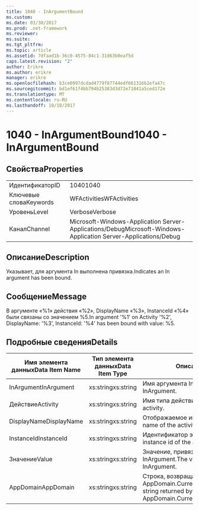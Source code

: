 ```yaml
---
title: 1040 - InArgumentBound
ms.custom: 
ms.date: 03/30/2017
ms.prod: .net-framework
ms.reviewer: 
ms.suite: 
ms.tgt_pltfrm: 
ms.topic: article
ms.assetid: 7dfaad1b-36c0-4575-84c1-31d63b0eaf5d
caps.latest.revision: "2"
author: Erikre
ms.author: erikre
manager: erikre
ms.openlocfilehash: b3ce0997dcdad4779f87744edf661316b2efa47c
ms.sourcegitcommit: bd1ef61f4bb794b25383d3d72e71041a5ced172e
ms.translationtype: MT
ms.contentlocale: ru-RU
ms.lasthandoff: 10/18/2017
---
```

# <a name="1040---inargumentbound"></a><span data-ttu-id="0f00e-102">1040 - InArgumentBound</span><span class="sxs-lookup"><span data-stu-id="0f00e-102">1040 - InArgumentBound</span></span>
## <a name="properties"></a><span data-ttu-id="0f00e-103">Свойства</span><span class="sxs-lookup"><span data-stu-id="0f00e-103">Properties</span></span>  
  
|||  
|-|-|  
|<span data-ttu-id="0f00e-104">Идентификатор</span><span class="sxs-lookup"><span data-stu-id="0f00e-104">ID</span></span>|<span data-ttu-id="0f00e-105">1040</span><span class="sxs-lookup"><span data-stu-id="0f00e-105">1040</span></span>|  
|<span data-ttu-id="0f00e-106">Ключевые слова</span><span class="sxs-lookup"><span data-stu-id="0f00e-106">Keywords</span></span>|<span data-ttu-id="0f00e-107">WFActivities</span><span class="sxs-lookup"><span data-stu-id="0f00e-107">WFActivities</span></span>|  
|<span data-ttu-id="0f00e-108">Уровень</span><span class="sxs-lookup"><span data-stu-id="0f00e-108">Level</span></span>|<span data-ttu-id="0f00e-109">Verbose</span><span class="sxs-lookup"><span data-stu-id="0f00e-109">Verbose</span></span>|  
|<span data-ttu-id="0f00e-110">Канал</span><span class="sxs-lookup"><span data-stu-id="0f00e-110">Channel</span></span>|<span data-ttu-id="0f00e-111">Microsoft-Windows-Application Server-Applications/Debug</span><span class="sxs-lookup"><span data-stu-id="0f00e-111">Microsoft-Windows-Application Server-Applications/Debug</span></span>|  
  
## <a name="description"></a><span data-ttu-id="0f00e-112">Описание</span><span class="sxs-lookup"><span data-stu-id="0f00e-112">Description</span></span>  
 <span data-ttu-id="0f00e-113">Указывает, для аргумента In выполнена привязка.</span><span class="sxs-lookup"><span data-stu-id="0f00e-113">Indicates an In argument has been bound.</span></span>  
  
## <a name="message"></a><span data-ttu-id="0f00e-114">Сообщение</span><span class="sxs-lookup"><span data-stu-id="0f00e-114">Message</span></span>  
 <span data-ttu-id="0f00e-115">В аргументе «%1» действия «%2», DisplayName «%3», InstanceId «%4» были связаны со значением %5.</span><span class="sxs-lookup"><span data-stu-id="0f00e-115">In argument '%1' on Activity '%2', DisplayName: '%3', InstanceId: '%4' has been bound with value: %5.</span></span>  
  
## <a name="details"></a><span data-ttu-id="0f00e-116">Подробные сведения</span><span class="sxs-lookup"><span data-stu-id="0f00e-116">Details</span></span>  
  
|<span data-ttu-id="0f00e-117">Имя элемента данных</span><span class="sxs-lookup"><span data-stu-id="0f00e-117">Data Item Name</span></span>|<span data-ttu-id="0f00e-118">Тип элемента данных</span><span class="sxs-lookup"><span data-stu-id="0f00e-118">Data Item Type</span></span>|<span data-ttu-id="0f00e-119">Описание</span><span class="sxs-lookup"><span data-stu-id="0f00e-119">Description</span></span>|  
|--------------------|--------------------|-----------------|  
|<span data-ttu-id="0f00e-120">InArgument</span><span class="sxs-lookup"><span data-stu-id="0f00e-120">InArgument</span></span>|<span data-ttu-id="0f00e-121">xs:string</span><span class="sxs-lookup"><span data-stu-id="0f00e-121">xs:string</span></span>|<span data-ttu-id="0f00e-122">Имя аргумента InArgument.</span><span class="sxs-lookup"><span data-stu-id="0f00e-122">The name of the InArgument.</span></span>|  
|<span data-ttu-id="0f00e-123">Действие</span><span class="sxs-lookup"><span data-stu-id="0f00e-123">Activity</span></span>|<span data-ttu-id="0f00e-124">xs:string</span><span class="sxs-lookup"><span data-stu-id="0f00e-124">xs:string</span></span>|<span data-ttu-id="0f00e-125">Имя типа действия.</span><span class="sxs-lookup"><span data-stu-id="0f00e-125">The type name of the activity.</span></span>|  
|<span data-ttu-id="0f00e-126">DisplayName</span><span class="sxs-lookup"><span data-stu-id="0f00e-126">DisplayName</span></span>|<span data-ttu-id="0f00e-127">xs:string</span><span class="sxs-lookup"><span data-stu-id="0f00e-127">xs:string</span></span>|<span data-ttu-id="0f00e-128">Отображаемое имя действия.</span><span class="sxs-lookup"><span data-stu-id="0f00e-128">The display name of the activity.</span></span>|  
|<span data-ttu-id="0f00e-129">InstanceId</span><span class="sxs-lookup"><span data-stu-id="0f00e-129">InstanceId</span></span>|<span data-ttu-id="0f00e-130">xs:string</span><span class="sxs-lookup"><span data-stu-id="0f00e-130">xs:string</span></span>|<span data-ttu-id="0f00e-131">Идентификатор экземпляра действия.</span><span class="sxs-lookup"><span data-stu-id="0f00e-131">The instance id of the activity.</span></span>|  
|<span data-ttu-id="0f00e-132">Значение</span><span class="sxs-lookup"><span data-stu-id="0f00e-132">Value</span></span>|<span data-ttu-id="0f00e-133">xs:string</span><span class="sxs-lookup"><span data-stu-id="0f00e-133">xs:string</span></span>|<span data-ttu-id="0f00e-134">Значение, привязанное к аргументу InArgument.</span><span class="sxs-lookup"><span data-stu-id="0f00e-134">The value bound to the InArgument.</span></span>|  
|<span data-ttu-id="0f00e-135">AppDomain</span><span class="sxs-lookup"><span data-stu-id="0f00e-135">AppDomain</span></span>|<span data-ttu-id="0f00e-136">xs:string</span><span class="sxs-lookup"><span data-stu-id="0f00e-136">xs:string</span></span>|<span data-ttu-id="0f00e-137">Строка, возвращаемая AppDomain.CurrentDomain.FriendlyName.</span><span class="sxs-lookup"><span data-stu-id="0f00e-137">The string returned by AppDomain.CurrentDomain.FriendlyName.</span></span>|
